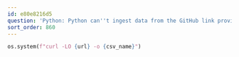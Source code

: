 ```yaml
---
id: e80e8216d5
question: 'Python: Python can''t ingest data from the GitHub link provided using curl'
sort_order: 860
---
```


```python
os.system(f"curl -LO {url} -o {csv_name}")
```